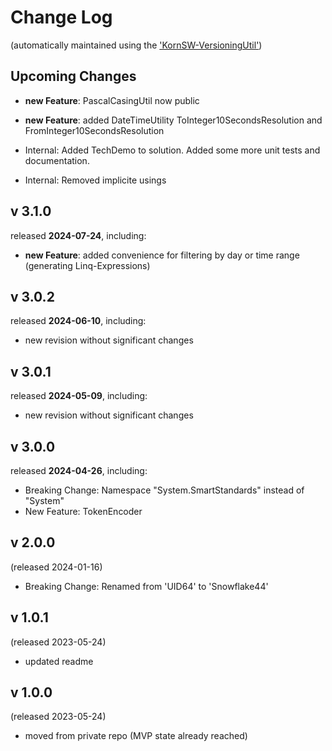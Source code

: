 # Change Log

(automatically maintained using the ['KornSW-VersioningUtil'](https://github.com/KornSW/VersioningUtil))



## Upcoming Changes

- **new Feature**: PascalCasingUtil now public
 
- **new Feature**: added DateTimeUtility ToInteger10SecondsResolution and FromInteger10SecondsResolution

- Internal: Added TechDemo to solution. Added some more unit tests and documentation.

- Internal: Removed implicite usings

## v 3.1.0
released **2024-07-24**, including:
 - **new Feature**: added convenience for filtering by day or time range (generating Linq-Expressions)



## v 3.0.2
released **2024-06-10**, including:
 - new revision without significant changes



## v 3.0.1
released **2024-05-09**, including:
 - new revision without significant changes



## v 3.0.0
released **2024-04-26**, including:
 - Breaking Change: Namespace "System.SmartStandards" instead of "System"
 - New Feature: TokenEncoder



## v 2.0.0
(released 2024-01-16)

 - Breaking Change: Renamed from 'UID64' to 'Snowflake44'

## v 1.0.1
(released 2023-05-24)

 - updated readme

## v 1.0.0
(released 2023-05-24)

 - moved from private repo (MVP state already reached)
